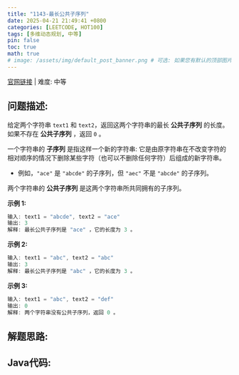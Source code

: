 ```yaml
---
title: "1143-最长公共子序列"
date: 2025-04-21 21:49:41 +0800
categories: [LEETCODE, HOT100]
tags: [多维动态规划, 中等]
pin: false
toc: true
math: true
# image: /assets/img/default_post_banner.png # 可选: 如果您有默认的顶部图片，取消注释并修改路径
---
```


[官网链接](https://leetcode.cn/problems/longest-common-subsequence/) \| 难度: 中等

## 问题描述: 

给定两个字符串 `text1` 和 `text2`，返回这两个字符串的最长 **公共子序列** 的长度。如果不存在 **公共子序列** ，返回 `0` 。

一个字符串的 **子序列** 是指这样一个新的字符串: 它是由原字符串在不改变字符的相对顺序的情况下删除某些字符（也可以不删除任何字符）后组成的新字符串。

- 例如，`"ace"` 是 `"abcde"` 的子序列，但 `"aec"` 不是 `"abcde"` 的子序列。

两个字符串的 **公共子序列** 是这两个字符串所共同拥有的子序列。

 

**示例 1:**

```java
输入: text1 = "abcde", text2 = "ace" 
输出: 3  
解释: 最长公共子序列是 "ace" ，它的长度为 3 。
```

**示例 2:**

```java
输入: text1 = "abc", text2 = "abc"
输出: 3
解释: 最长公共子序列是 "abc" ，它的长度为 3 。
```

**示例 3:**

```java
输入: text1 = "abc", text2 = "def"
输出: 0
解释: 两个字符串没有公共子序列，返回 0 。
```




## 解题思路: 


## Java代码: 
